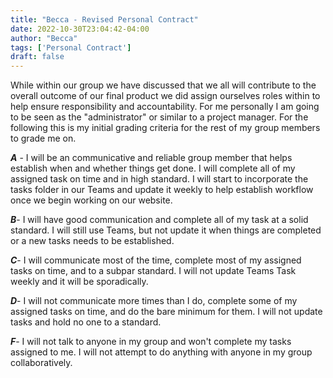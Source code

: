 ```yaml
---
title: "Becca - Revised Personal Contract"
date: 2022-10-30T23:04:42-04:00
author: "Becca"
tags: ['Personal Contract']
draft: false
---
```

While within our group we have discussed that we all will contribute to the overall outcome of our final product we did assign ourselves roles within to help ensure responsibility and accountability. For me personally I am going to be seen as the "administrator" or similar to a project manager. For the following this is my initial grading criteria for the rest of my group members to grade me on.

***A*** - I will be an communicative and reliable group member that helps establish when and whether things get done. I will complete all of my assigned task on time and in high standard. I will start to incorporate the tasks folder in our Teams and update it weekly to help establish workflow once we begin working on our website.

***B***- I will have good communication and complete all of my task at a solid standard. I will still use Teams, but not update it when things are completed or a new tasks needs to be established.

***C***- I will communicate most of the time, complete most of my assigned tasks on time, and to a subpar standard. I will not update Teams Task weekly and it will be sporadically.

***D***- I will not communicate more times than I do, complete some of my assigned tasks on time, and do the bare minimum for them. I will not update tasks and hold no one to a standard.

***F***- I will not talk to anyone in my group and won't complete my tasks assigned to me. I will not attempt to do anything with anyone in my group collaboratively.
